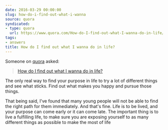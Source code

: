 ```yaml
---
date: 2016-03-29 00:00:00
slug: how-do-i-find-out-what-i-wanna
source: quora
syndicated:
- type: quora
  url: https://www.quora.com/How-do-I-find-out-what-I-wanna-do-in-life/answer/Roy-Tang
tags:
- answers
title: How do I find out what I wanna do in life?
---
```


Someone on [quora](https://quora.com) asked:

> [How do I find out what I wanna do in life?](https://www.quora.com/How-do-I-find-out-what-I-wanna-do-in-life/answer/Roy-Tang)


The only real way to find your purpose in life to try a lot of different things and see what sticks. Find out what makes you happy and pursue those things.

That being said, I've found that many young people will not be able to find the right path for them immediately. And that's fine. Life is to be lived, and your purpose can come early or it can come late. The important thing is to live a fulfilling life, to make sure you are exposing yourself to as many different things as possible to make the most of life